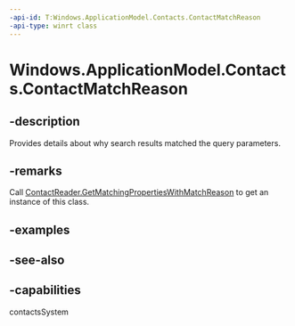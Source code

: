 ```yaml
---
-api-id: T:Windows.ApplicationModel.Contacts.ContactMatchReason
-api-type: winrt class
---
```


<!-- Class syntax.
public class ContactMatchReason : Windows.ApplicationModel.Contacts.IContactMatchReason
-->

# Windows.ApplicationModel.Contacts.ContactMatchReason

## -description
Provides details about why search results matched the query parameters.

## -remarks
Call [ContactReader.GetMatchingPropertiesWithMatchReason](contactreader_getmatchingpropertieswithmatchreason_951039830.md) to get an instance of this class.

## -examples

## -see-also

## -capabilities
contactsSystem
